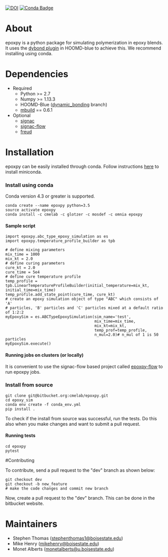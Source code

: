 [![DOI](https://zenodo.org/badge/106355819.svg)](https://zenodo.org/badge/latestdoi/106355819)
[![Conda Badge](https://anaconda.org/cmelab/epoxpy/badges/version.svg)](https://anaconda.org/cmelab/epoxpy)

# About #
epoxpy is a python package for simulating polymerization in epoxy blends. It uses the [dybond plugin](https://bitbucket.org/cmelab/hoomd_blue) in HOOMD-blue to achieve this. We recommend installing using conda.

# Dependencies
* Required
	* Python >= 2.7
	* Numpy  >= 1.13.3
	* HOOMD-Blue ([dynamic_bonding](https://bitbucket.org/cmelab/hoomd_blue) branch)
	* [mbuild](http://mosdef-hub.github.io/mbuild/) == 0.6.1 
* Optional
	* [signac](http://signac.readthedocs.io/en/latest/)
	* [signac-flow](https://signac-flow.readthedocs.io/en/latest/)
	* [freud](http://glotzerlab.engin.umich.edu/freud/)
	
# Installation

epoxpy can be easily installed through conda. Follow instructions [here](https://conda.io/docs/install/quick.html#miniconda-quick-install-requirements) to install miniconda.

### Install using conda

Conda version 4.3 or greater is supported.
```
conda create --name epoxpy python=3.5
source activate epoxpy
conda install -c cmelab -c glotzer -c mosdef -c omnia epoxpy
```
#### Sample script
```
import epoxpy.abc_type_epoxy_simulation as es
import epoxpy.temperature_profile_builder as tpb

# define mixing parameters
mix_time = 1000
mix_kt = 2.0
# define curing parameters
cure_kt = 2.0
cure_time = 5e4
# define cure temperature profile
temp_profile = tpb.LinearTemperatureProfileBuilder(initial_temperature=mix_kt, initial_time=mix_time)
temp_profile.add_state_point(cure_time, cure_kt)
# create an epoxy simulation object of type "ABC" which consists of 'A'
# particles, 'B' particles and 'C' particles mixed at a default ratio of 1:2:2
myEpoxySim = es.ABCTypeEpoxySimulation(sim_name='test',
                                       mix_time=mix_time,
                                       mix_kt=mix_kt,
                                       temp_prof=temp_profile,
                                       n_mul=2.0)# n_mul of 1 is 50 particles
myEpoxySim.execute()
```
#### Running jobs on clusters (or locally)

It is convenient to use the signac-flow based project called [epoxpy-flow](https://bitbucket.org/cmelab/epoxpy-flow) to run epoxpy jobs. 


### Install from source

```
git clone git@bitbucket.org:cmelab/epoxpy.git
cd epoxy_sim
conda env create -f conda_env.yml
pip install .
```

To check if the install from source was successful, run the tests. Do this also when you make changes and want to submit a pull request.

#### Running tests
```
cd epoxpy
pytest
```

#Contributing

To contribute, send a pull request to the "dev" branch as shown below:
```
git checkout dev
git checkout -b new_feature
# make the code changes and commit new branch
```
Now, create a pull request to the "dev" branch. This can be done in the bitbucket website.

# Maintainers

* Stephen Thomas (stephenthomas1@boisestate.edu)
* Mike Henry (mikehenry@boisestate.edu)
* Monet Alberts (monetalberts@u.boisestate.edu)
